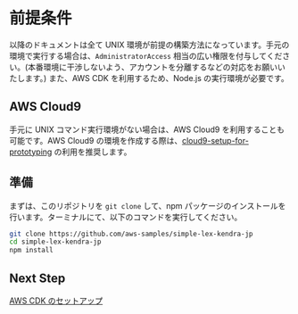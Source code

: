# 前提条件

以降のドキュメントは全て UNIX 環境が前提の構築方法になっています。手元の環境で実行する場合は、`AdministratorAccess` 相当の広い権限を付与してください。(本番環境に干渉しないよう、アカウントを分離するなどの対応をお願いいたします。) また、AWS CDK を利用するため、Node.js の実行環境が必要です。

## AWS Cloud9

手元に UNIX コマンド実行環境がない場合は、AWS Cloud9 を利用することも可能です。AWS Cloud9 の環境を作成する際は、[cloud9-setup-for-prototyping](https://github.com/aws-samples/cloud9-setup-for-prototyping) の利用を推奨します。

## 準備

まずは、このリポジトリを `git clone` して、npm パッケージのインストールを行います。ターミナルにて、以下のコマンドを実行してください。

```bash
git clone https://github.com/aws-samples/simple-lex-kendra-jp
cd simple-lex-kendra-jp
npm install
```

## Next Step

[AWS CDK のセットアップ](/docs/02_SETUP_CDK.md)
